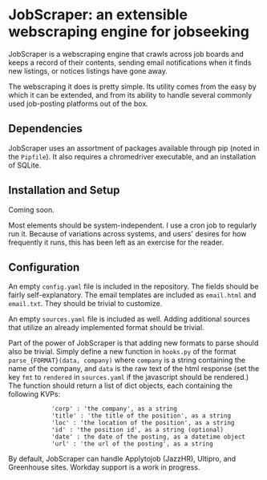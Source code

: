 # JobScraper: an extensible webscraping engine for jobseeking

JobScraper is a webscraping engine that crawls across job boards and keeps a record of their contents,
sending email notifications when it finds new listings, or notices listings have gone away.

The webscraping it does is pretty simple. Its utility comes from the easy by which it can be extended, and from its ability to
handle several commonly used job-posting platforms out of the box.

## Dependencies

JobScraper uses an assortment of packages available through pip (noted in the `Pipfile`). It also requires
a chromedriver executable, and an installation of SQLite.

## Installation and Setup

Coming soon.

Most elements should be system-independent. I use a cron job to regularly run it. Because of variations across systems, and users' desires for how frequently it runs, this has been left as an exercise for the reader.

## Configuration

An empty `config.yaml` file is included in the repository. The fields should be fairly self-explanatory. The email templates are included as `email.html` and `email.txt`. They should be trivial to customize.

An empty `sources.yaml` file is included as well. Adding additional sources that utilize an already implemented format should be trivial.

Part of the power of JobScraper is that adding new formats to parse should also be trivial. Simply define a new function in `hooks.py` of the format `parse_{FORMAT}(data, company)` where `company` is a string containing the name of the company, and `data` is the raw text of the html response (set the key `fmt` to `rendered` in `sources.yaml` if the javascript should be rendered.) The function should return a list of dict objects, each containing the following KVPs:

```
            'corp' : 'the company', as a string
            'title' : 'the title of the position', as a string
            'loc' : 'the location of the position', as a string
            'id' : 'the position id', as a string (optional)
            'date' : the date of the posting, as a datetime object 
            'url' : 'the url of the posting', as a string
```

By default, JobScraper can handle Applytojob (JazzHR), Ultipro, and Greenhouse sites. Workday support is a work in progress.
